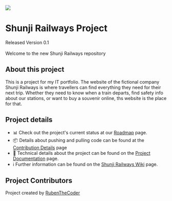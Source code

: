 ![](https://github.com/RubenTheCoder/Shunji-Railways/assets/130549492/cd254af5-d717-4145-851a-9f851abc20e2)

# Shunji Railways Project
Released Version 0.1
<br>
<br>
Welcome to the new Shunji Railways repository

## About this project
This is a project for my IT portfolio.
The website of the fictional company Shunji Railways is where travellers can find everything they need for their next trip. Whether they need to know when a train departs, find safety info about our stations, or want to buy a souvenir online, ths website is the place for that.

## Project details
- 📊 Check out the project's current status at our [Roadmap](https://github.com/RubenTheCoder/Shunji-Railways/wiki/Roadmap) page.
- 📦 Details about pushing and pulling code can be found at the [Contribution Details](https://github.com/RubenTheCoder/Shunji-Railways/wiki/Contribution-Details) page
- 🔧 Technical details about the project can be found on the [Project Documentation](https://github.com/RubenTheCoder/Shunji-Railways/wiki/Project-Documentation) page.
- ℹ️ Further information can be found on the [Shunji Railways Wiki](https://github.com/RubenTheCoder/Shunji-Railways/wiki) page.

## Project Contributors
Project created by [RubenTheCoder](https://github.com/RubenTheCoder)

